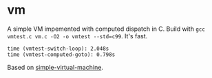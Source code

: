 vm
==

A simple VM impemented with computed dispatch in C. Build with `gcc vmtest.c vm.c -O2 -o vmtest --std=c99`. It's fast.
```
time (vmtest-switch-loop): 2.048s
time (vmtest-computed-goto): 0.798s
```
Based on [simple-virtual-machine](https://github.com/parrt/simple-virtual-machine).
